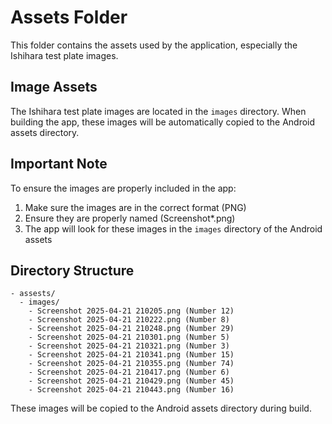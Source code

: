 # Assets Folder

This folder contains the assets used by the application, especially the Ishihara test plate images.

## Image Assets

The Ishihara test plate images are located in the `images` directory. When building the app, these images will be automatically copied to the Android assets directory.

## Important Note

To ensure the images are properly included in the app:

1. Make sure the images are in the correct format (PNG)
2. Ensure they are properly named (Screenshot*.png)
3. The app will look for these images in the `images` directory of the Android assets

## Directory Structure

```
- assests/
  - images/
    - Screenshot 2025-04-21 210205.png (Number 12)
    - Screenshot 2025-04-21 210222.png (Number 8)
    - Screenshot 2025-04-21 210248.png (Number 29)
    - Screenshot 2025-04-21 210301.png (Number 5)
    - Screenshot 2025-04-21 210321.png (Number 3)
    - Screenshot 2025-04-21 210341.png (Number 15)
    - Screenshot 2025-04-21 210355.png (Number 74)
    - Screenshot 2025-04-21 210417.png (Number 6)
    - Screenshot 2025-04-21 210429.png (Number 45)
    - Screenshot 2025-04-21 210443.png (Number 16)
```

These images will be copied to the Android assets directory during build.
